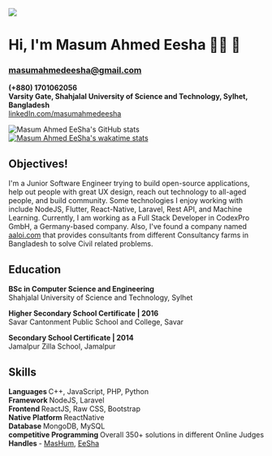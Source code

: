 <img src="https://github.com/masumahmedeesha/masumahmedeesha/blob/master/masum.jpeg" /> <br>

# Hi, I'm Masum Ahmed Eesha 👋🏾 🙂 <br>
###  masumahmedeesha@gmail.com <br>
<b> (+880) 1701062056 </b> <br>
<b> Varsity Gate, Shahjalal University of Science and Technology, Sylhet, Bangladesh </b> <br>
[linkedIn.com/masumahmedeesha](https://linkedin.com/in/masum-ahmed-eesha-11066614b)

![Masum Ahmed EeSha's GitHub stats](https://github-readme-stats.vercel.app/api?username=masumahmedeesha&count_private=true&show_icons=true&theme=cobalt)
[![Masum Ahmed EeSha's wakatime stats](https://github-readme-stats.vercel.app/api/wakatime?username=masumahmedeesha)](https://github.com/masumahmedeesha/github-readme-stats)

## Objectives!
I'm a Junior Software Engineer trying to build open-source applications, help out people with great UX design, reach out technology to all-aged people, and build community. Some technologies I enjoy working with include NodeJS, Flutter, React-Native, Laravel, Rest API, and Machine Learning. Currently, I am working as a Full Stack Developer in CodexPro GmbH, a Germany-based company. Also, I've found a company named [aaloi.com](https://aaloi.com) that provides consultants from different Consultancy farms in Bangladesh to solve Civil related problems.

## Education
  <b> BSc in Computer Science and Engineering </b> <br>
  Shahjalal University of Science and Technology, Sylhet <br>
  
  <b> Higher Secondary School Certificate | 2016 </b> <br>
  Savar Cantonment Public School and College, Savar <br>
  
  <b> Secondary School Certificate | 2014 </b> <br>
  Jamalpur Zilla School, Jamalpur <br>
  
## Skills
<b> Languages </b> C++, JavaScript, PHP, Python <br>
<b> Framework </b> NodeJS, Laravel <br>
<b> Frontend </b>  ReactJS, Raw CSS, Bootstrap <br>
<b> Native Platform </b>  ReactNative <br>
<b> Database </b>  MongoDB, MySQL <br>
<b> competitive Programming </b> Overall 350+ solutions in different Online Judges <br>
<b> Handles </b> - [MasHum](https://vjudge.net/user/MasHum), [EeSha](https://vjudge.net/user/EeSha)

